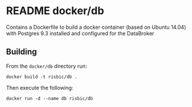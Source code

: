 # README docker/db

Contains a Dockerfile to build a docker container (based on Ubuntu 14.04) with Postgres 9.3 installed and configured for the DataBroker

## Building

From the `docker/db` directory run:

    docker build -t risbic/db .

Then execute the following:

    docker run -d --name db risbic/db
